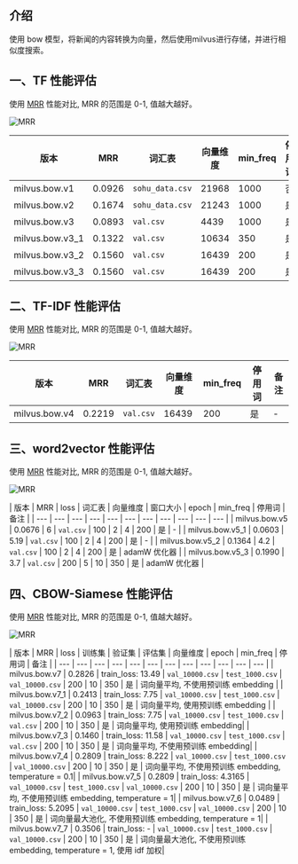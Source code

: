 ## 介绍
使用 bow 模型，将新闻的内容转换为向量，然后使用milvus进行存储，并进行相似度搜索。

## 一、TF 性能评估
使用 [MRR](https://en.wikipedia.org/wiki/Mean_reciprocal_rank) 性能对比, MRR 的范围是 0-1, 值越大越好。

![MRR](./screenshots/mrr.png)

| 版本 | MRR | 词汇表 | 向量维度 | min_freq | 停用词 | 备注 |
| --- | --- | --- | --- | --- | --- | --- |
| milvus.bow.v1 | 0.0926 | `sohu_data.csv` | 21968 | 1000 | 否 | - |
| milvus.bow.v2 | 0.1674 | `sohu_data.csv` | 21243 | 1000 | 是 | - |
| milvus.bow.v3 | 0.0893 | `val.csv` | 4439 | 1000 | 是 | - |
| milvus.bow.v3_1 | 0.1322 | `val.csv` | 10634 | 350 | 是 | - |
| milvus.bow.v3_2 | 0.1560 | `val.csv` | 16439 | 200 | 是 | - |
| milvus.bow.v3_3 | 0.1560 | `val.csv` | 16439 | 200 | 是 | tf=word_count/total_words_in_curr_doc |


## 二、TF-IDF 性能评估
使用 [MRR](https://en.wikipedia.org/wiki/Mean_reciprocal_rank) 性能对比, MRR 的范围是 0-1, 值越大越好。

![MRR](./screenshots/mrr_tfidf.png)

| 版本 | MRR | 词汇表 | 向量维度 | min_freq | 停用词 | 备注 |
| --- | --- | ---   | --- | --- | --- | --- |
| milvus.bow.v4 | 0.2219 | `val.csv` | 16439 | 200 | 是 | - |


## 三、word2vector 性能评估
使用 [MRR](https://en.wikipedia.org/wiki/Mean_reciprocal_rank) 性能对比, MRR 的范围是 0-1, 值越大越好。

![MRR](./screenshots/mrr_word2vector.png)

| 版本 | MRR | loss | 词汇表 | 向量维度 | 窗口大小 | epoch | min_freq | 停用词 | 备注 |
| --- | --- | ---  | --- | --- | --- | --- | --- | --- | --- | --- |
| milvus.bow.v5 | 0.0676 | 6 | `val.csv` | 100 | 2 | 4 | 200 | 是 | - |
| milvus.bow.v5_1 | 0.0603 | 5.19 | `val.csv` | 100 | 2 | 4 | 200 | 是 | - |
| milvus.bow.v5_2 | 0.1364 | 4.2 | `val.csv` | 100 | 2 | 4 | 200 | 是 | adamW 优化器 |
| milvus.bow.v5_3 | 0.1990 | 3.7 | `val.csv` | 200 | 5 | 10 | 350 | 是 | adamW 优化器 |

## 四、CBOW-Siamese 性能评估
使用 [MRR](https://en.wikipedia.org/wiki/Mean_reciprocal_rank) 性能对比, MRR 的范围是 0-1, 值越大越好。

![MRR](./screenshots/mrr_cbow_siamese.png)


| 版本 | MRR | loss | 训练集 | 验证集 | 评估集 | 向量维度 | epoch | min_freq | 停用词 | 备注 |
| --- | --- | ---  | --- | --- | --- | --- | --- | --- | --- | --- | --- |
| milvus.bow.v7 | 0.2826 | train_loss: 13.49 | `val_10000.csv` | `test_1000.csv` | `val_10000.csv` | 200 | 10 | 350 | 是 | 词向量平均, 不使用预训练 embedding |
| milvus.bow.v7_1 | 0.2413 | train_loss: 7.75 | `val_10000.csv` | `test_1000.csv` | `val_10000.csv` | 200 | 10 | 350 | 是 | 词向量平均, 使用预训练 embedding |
| milvus.bow.v7_2 | 0.0963 | train_loss: 7.75 | `val_10000.csv` | `test_1000.csv` | `val.csv` | 200 | 10 | 350 | 是 | 词向量平均, 使用预训练 embedding|
| milvus.bow.v7_3 | 0.1460 | train_loss: 11.58 | `val_10000.csv` | `test_1000.csv` | `val.csv` | 200 | 10 | 350 | 是 | 词向量平均, 不使用预训练 embedding|
| milvus.bow.v7_4 | 0.2809 | train_loss: 8.222 | `val_10000.csv` | `test_1000.csv` | `val_10000.csv` | 200 | 10 | 350 | 是 | 词向量平均, 不使用预训练 embedding, temperature = 0.1|
| milvus.bow.v7_5 | 0.2809 | train_loss: 4.3165 | `val_10000.csv` | `test_1000.csv` | `val_10000.csv` | 200 | 10 | 350 | 是 | 词向量平均, 不使用预训练 embedding, temperature = 1|
| milvus.bow.v7_6 | 0.0489 | train_loss: 5.2095 | `val_10000.csv` | `test_1000.csv` | `val_10000.csv` | 200 | 10 | 350 | 是 | 词向量最大池化, 不使用预训练 embedding, temperature = 1|
| milvus.bow.v7_7 | 0.3506 | train_loss: - | `val_10000.csv` | `test_1000.csv` | `val_10000.csv` | 200 | 10 | 350 | 是 | 词向量最大池化, 不使用预训练 embedding, temperature = 1, 使用 idf 加权|
